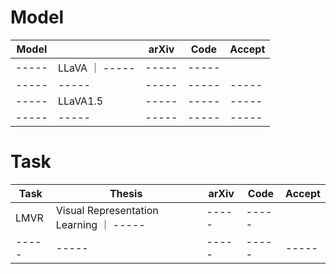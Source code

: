 # Model
| Model |  | arXiv | Code | Accept |
| ----- | ----- | ----- | ----- | ----- | 
| ----- | LLaVA ｜ ----- | ----- | ----- |
| ----- | ----- | ----- | ----- | ----- | 
| ----- | LLaVA1.5 | ----- | ----- | ----- |
| ----- | ----- | ----- | ----- | ----- | 


# Task
| Task | Thesis | arXiv | Code | Accept |
| ----- | ----- | ----- | ----- | ----- | 
| LMVR | Visual Representation Learning ｜ ----- | ----- | ----- |
| ----- | ----- | ----- | ----- | ----- | 

